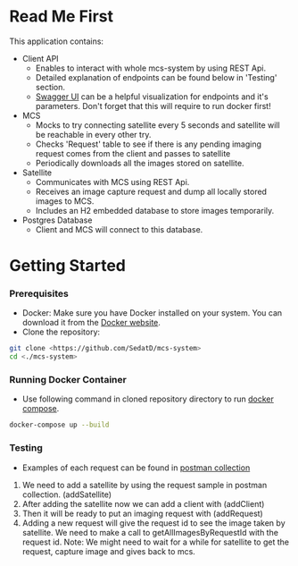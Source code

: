 # Read Me First

This application contains:
* Client API
  * Enables to interact with whole mcs-system by using REST Api.
  * Detailed explanation of endpoints can be found below in 'Testing' section.
  * [Swagger UI](http://localhost:8080/swagger-ui/index.html) can be a helpful visualization for endpoints and it's parameters. Don't forget that this will require to run docker first! 
* MCS
  * Mocks to try connecting satellite every 5 seconds and satellite will be reachable in every other try.
  * Checks 'Request' table to see if there is any pending imaging request comes from the client and passes to satellite
  * Periodically downloads all the images stored on satellite.
* Satellite
  * Communicates with MCS using REST Api.
  * Receives an image capture request and dump all locally stored images to MCS.
  * Includes an H2 embedded database to store images temporarily.
* Postgres Database
  * Client and MCS will connect to this database.

# Getting Started

### Prerequisites

- Docker: Make sure you have Docker installed on your system. You can download it from the [Docker website](https://www.docker.com/get-started).
- Clone the repository:
 ```bash
 git clone <https://github.com/SedatD/mcs-system>
 cd <./mcs-system>
```

### Running Docker Container
- Use following command in cloned repository directory to run [docker compose](docker-compose.yml).
 ```bash
docker-compose up --build
 ```

### Testing

- Examples of each request can be found in [postman collection](turion.postman_collection.json)

1. We need to add a satellite by using the request sample in postman collection. (addSatellite)
2. After adding the satellite now we can add a client with (addClient)
3. Then it will be ready to put an imaging request with (addRequest)
4. Adding a new request will give the request id to see the image taken by satellite. We need to make a call to getAllImagesByRequestId with the request id. Note: We might need to wait for a while for satellite to get the request, capture image and gives back to mcs. 
